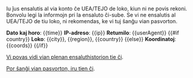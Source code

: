 Iu ĵus ensalutis al via konto ĉe UEA/TEJO de loko, kiun ni ne povis rekoni. Bonvolu legi la informojn pri la ensaluto ĉi-sube. Se vi ne ensalutis al UEA/TEJO de tiu loko, ni rekomendas, ke vi tuj ŝanĝu vian pasvorton.

**Dato kaj horo**: {{time}}
**IP-adreso**: {{ip}}
**Retumilo**: {{userAgent}}
{{#if country}}
**Loko**: {{city}}, {{region}}, {{country}}
{{else}}
**Koordinatoj**: {{coords}}
{{/if}}

[Vi povas vidi vian plenan ensaluthistorion tie ĉi]({{#url}}/vi/ensalutoj{{/url}}).

[Por ŝanĝi vian pasvorton, iru tien ĉi]({{#url}}/nova_pasvorto{{/url}}).
